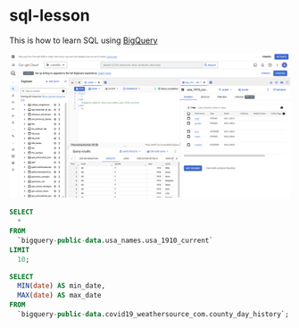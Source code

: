# sql-lesson

This is how to learn SQL using [BigQuery](https://console.cloud.google.com/bigquery)

![set up](bq_setup.png)

```sql
SELECT
  *
FROM
  `bigquery-public-data.usa_names.usa_1910_current`
LIMIT
  10;
 ```

```sql
SELECT
  MIN(date) AS min_date,
  MAX(date) AS max_date
FROM
  `bigquery-public-data.covid19_weathersource_com.county_day_history`;
  ```

